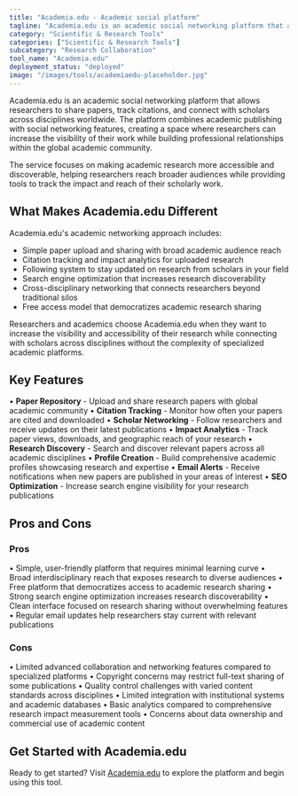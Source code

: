 ```yaml
---
title: "Academia.edu - Academic social platform"
tagline: "Academia.edu is an academic social networking platform that allows researchers to share papers, track citations, and connect with scholars across disciplines worldwide..."
category: "Scientific & Research Tools"
categories: ["Scientific & Research Tools"]
subcategory: "Research Collaboration"
tool_name: "Academia.edu"
deployment_status: "deployed"
image: "/images/tools/academiaedu-placeholder.jpg"
---
```


Academia.edu is an academic social networking platform that allows researchers to share papers, track citations, and connect with scholars across disciplines worldwide. The platform combines academic publishing with social networking features, creating a space where researchers can increase the visibility of their work while building professional relationships within the global academic community.

The service focuses on making academic research more accessible and discoverable, helping researchers reach broader audiences while providing tools to track the impact and reach of their scholarly work.

## What Makes Academia.edu Different

Academia.edu's academic networking approach includes:
- Simple paper upload and sharing with broad academic audience reach
- Citation tracking and impact analytics for uploaded research
- Following system to stay updated on research from scholars in your field
- Search engine optimization that increases research discoverability
- Cross-disciplinary networking that connects researchers beyond traditional silos
- Free access model that democratizes academic research sharing

Researchers and academics choose Academia.edu when they want to increase the visibility and accessibility of their research while connecting with scholars across disciplines without the complexity of specialized academic platforms.

## Key Features

• **Paper Repository** - Upload and share research papers with global academic community
• **Citation Tracking** - Monitor how often your papers are cited and downloaded
• **Scholar Networking** - Follow researchers and receive updates on their latest publications
• **Impact Analytics** - Track paper views, downloads, and geographic reach of your research
• **Research Discovery** - Search and discover relevant papers across all academic disciplines
• **Profile Creation** - Build comprehensive academic profiles showcasing research and expertise
• **Email Alerts** - Receive notifications when new papers are published in your areas of interest
• **SEO Optimization** - Increase search engine visibility for your research publications

## Pros and Cons

### Pros
• Simple, user-friendly platform that requires minimal learning curve
• Broad interdisciplinary reach that exposes research to diverse audiences
• Free platform that democratizes access to academic research sharing
• Strong search engine optimization increases research discoverability
• Clean interface focused on research sharing without overwhelming features
• Regular email updates help researchers stay current with relevant publications

### Cons
• Limited advanced collaboration and networking features compared to specialized platforms
• Copyright concerns may restrict full-text sharing of some publications
• Quality control challenges with varied content standards across disciplines
• Limited integration with institutional systems and academic databases
• Basic analytics compared to comprehensive research impact measurement tools
• Concerns about data ownership and commercial use of academic content

## Get Started with Academia.edu

Ready to get started? Visit [Academia.edu](https://www.academia.edu/) to explore the platform and begin using this tool.